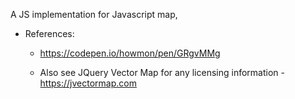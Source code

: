 A JS implementation for Javascript map, 
- References:
    - https://codepen.io/howmon/pen/GRgvMMg
    
    - Also see JQuery Vector Map for any licensing information - https://jvectormap.com
    
    